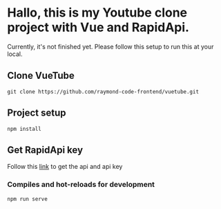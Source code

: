 # Hallo, this is my Youtube clone project with Vue and RapidApi. 
Currently, it's not finished yet. Please follow this setup to run this at your local.

## Clone VueTube
```
git clone https://github.com/raymond-code-frontend/vuetube.git
```

## Project setup
```
npm install
```

## Get RapidApi key
Follow this [link](https://rapidapi.com/ytdlfree/api/youtube-v31?utm_source=youtube.com%2FJavaScriptMastery&utm_medium=referral&utm_campaign=DevRel) to get the api and api key



### Compiles and hot-reloads for development
```
npm run serve
```


